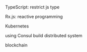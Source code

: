 TypeScript: restrict js type

Rx.js: reactive programming

Kubernetes

using Consul build distributed system

blockchain

